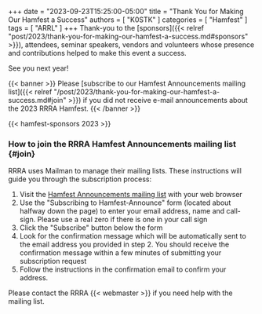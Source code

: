 +++
date = "2023-09-23T15:25:00-05:00"
title = "Thank You for Making Our Hamfest a Success"
authors = [ "K0STK" ]
categories = [ "Hamfest" ]
tags = [ "ARRL" ]
+++
Thank-you to the
[sponsors]({{< relref "post/2023/thank-you-for-making-our-hamfest-a-success.md#sponsors" >}}),
attendees, seminar speakers, vendors and volunteers whose presence and
contributions helped to make this event a success.

See you next year!
<!--more-->

{{< banner >}}
Please
[subscribe to our Hamfest Announcements mailing list]({{< relref "/post/2023/thank-you-for-making-our-hamfest-a-success.md#join" >}})
if you did not receive e-mail announcements about the 2023 RRRA Hamfest.
{{< /banner >}}

{{< hamfest-sponsors 2023 >}}

### How to join the RRRA Hamfest Announcements mailing list {#join}

RRRA uses Mailman to manage their mailing lists.
These instructions will guide you through the subscription process:

1. Visit the
[Hamfest Announcements mailing list](https://lists.rrra.org/mailman/listinfo/hamfest-announce)
 with your web
browser
1. Use the "Subscribing to Hamfest-Announce" form (located about halfway down
the page) to enter your email address, name and call-sign.
Please use a real zero if there is one in your call sign
1. Click the "Subscribe" button below the form
1. Look for the confirmation message which will be automatically sent
to the email address you provided in step 2. You should receive the
confirmation message within a few minutes of submitting your
subscription request
1. Follow the instructions in the confirmation email to confirm your
address.

Please contact the RRRA {{< webmaster >}} if you need help with the mailing
list.
